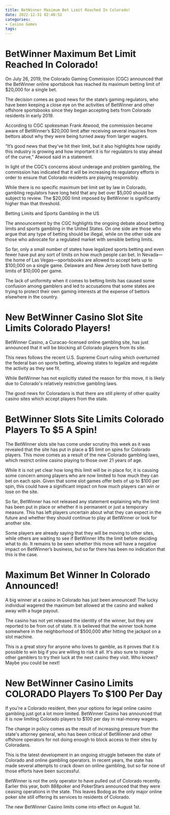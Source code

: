 ```yaml
---
title: BetWinner Maximum Bet Limit Reached In Colorado!
date: 2022-12-31 02:40:52
categories:
- Casino Games
tags:
---
```



#  BetWinner Maximum Bet Limit Reached In Colorado!

On July 26, 2019, the Colorado Gaming Commission (CGC) announced that the BetWinner online sportsbook has reached its maximum betting limit of $20,000 for a single bet.

The decision comes as good news for the state’s gaming regulators, who have been keeping a close eye on the activities of BetWinner and other offshore sportsbooks since they began accepting bets from Colorado residents in early 2019.

According to CGC spokesman Frank Atwood, the commission became aware of BetWinner’s $20,000 limit after receiving several inquiries from bettors about why they were being turned away from larger wagers.

“It’s good news that they’ve hit their limit, but it also highlights how rapidly this industry is growing and how important it is for regulators to stay ahead of the curve,” Atwood said in a statement.

In light of the CGC’s concerns about underage and problem gambling, the commission has indicated that it will be increasing its regulatory efforts in order to ensure that Colorado residents are playing responsibly.

While there is no specific maximum bet limit set by law in Colorado, gambling regulators have long held that any bet over $5,000 should be subject to review. The $20,000 limit imposed by BetWinner is significantly higher than that threshold.

Betting Limits and Sports Gambling in the US

The announcement by the CGC highlights the ongoing debate about betting limits and sports gambling in the United States. On one side are those who argue that any type of betting should be illegal, while on the other side are those who advocate for a regulated market with sensible betting limits.

So far, only a small number of states have legalized sports betting and even fewer have put any sort of limits on how much people can bet. In Nevada—the home of Las Vegas—sportsbooks are allowed to accept bets up to $100,000 on a single game. Delaware and New Jersey both have betting limits of $10,000 per game.

The lack of uniformity when it comes to betting limits has caused some confusion among gamblers and led to accusations that some states are trying to protect their own gaming interests at the expense of bettors elsewhere in the country.

#  New BetWinner Casino Slot Site Limits Colorado Players!

BetWinner Casino, a Curacao-licensed online gambling site, has just announced that it will be blocking all Colorado players from its site.

This news follows the recent U.S. Supreme Court ruling which overturned the federal ban on sports betting, allowing states to legalize and regulate the activity as they see fit.

While BetWinner has not explicitly stated the reason for this move, it is likely due to Colorado's relatively restrictive gambling laws.

The good news for Coloradans is that there are still plenty of other quality casino sites which accept players from the state.

#  BetWinner Slots Site Limits Colorado Players To $5 A Spin!

The BetWinner slots site has come under scrutiny this week as it was revealed that the site has put in place a $5 limit on spins for Colorado players. This move comes as a result of the new Colorado gambling laws, which restrict online casino playing to those over 21 years of age.

While it is not yet clear how long this limit will be in place for, it is causing some concern among players who are now limited to how much they can bet on each spin. Given that some slot games offer bets of up to $100 per spin, this could have a significant impact on how much players can win or lose on the site.

So far, BetWinner has not released any statement explaining why the limit has been put in place or whether it is permanent or just a temporary measure. This has left players uncertain about what they can expect in the future and whether they should continue to play at BetWinner or look for another site.

Some players are already saying that they will be moving to other sites, while others are waiting to see if BetWinner lifts the limit before deciding what to do. It remains to be seen whether this move will have a negative impact on BetWinner’s business, but so far there has been no indication that this is the case.

#  Maximum Bet Winner In Colorado Announced!

A big winner at a casino in Colorado has just been announced! The lucky individual wagered the maximum bet allowed at the casino and walked away with a huge payout.

The casino has not yet released the identity of the winner, but they are reported to be from out of state. It is believed that the winner took home somewhere in the neighborhood of $500,000 after hitting the jackpot on a slot machine.

This is a great story for anyone who loves to gamble, as it proves that it is possible to win big if you are willing to risk it all. It's also sure to inspire other gamblers to try their luck at the next casino they visit. Who knows? Maybe you could be next!

#  New BetWinner Casino Limits COLORADO Players To $100 Per Day

If you're a Colorado resident, then your options for legal online casino gambling just got a lot more limited. BetWinner Casino has announced that it is now limiting Colorado players to $100 per day in real-money wagers.

The change in policy comes as the result of increasing pressure from the state's attorney general, who has been critical of BetWinner and other offshore operators for not doing enough to block access to their sites by Coloradans.

This is the latest development in an ongoing struggle between the state of Colorado and online gambling operators. In recent years, the state has made several attempts to crack down on online gambling, but so far none of those efforts have been successful.

BetWinner is not the only operator to have pulled out of Colorado recently. Earlier this year, both 888poker and PokerStars announced that they were ceasing operations in the state. This leaves Bodog as the only major online poker site still offering its services to residents of Colorado.

The new BetWinner Casino limits come into effect on August 1st.